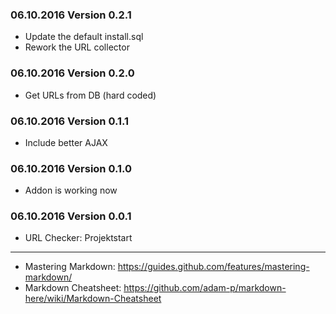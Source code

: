 ### 06.10.2016 Version 0.2.1 ###
- Update the default install.sql
- Rework the URL collector

### 06.10.2016 Version 0.2.0 ###
- Get URLs from DB (hard coded)

### 06.10.2016 Version 0.1.1 ###
- Include better AJAX

### 06.10.2016 Version 0.1.0 ###
- Addon is working now

### 06.10.2016 Version 0.0.1 ###
- URL Checker: Projektstart

---

* Mastering Markdown: https://guides.github.com/features/mastering-markdown/
* Markdown Cheatsheet: https://github.com/adam-p/markdown-here/wiki/Markdown-Cheatsheet

